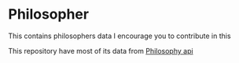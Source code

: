 # Philosopher
This contains philosophers data 
I encourage you to contribute in this 


This repository have most of its data from 
[Philosophy api](https://philosophyapi.herokuapp.com)
